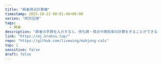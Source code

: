```yaml
---
title: "麻雀得点計算機"
timestamp: 2025-10-22 08:01:46+08:00
series: "网页应用"
tags:
  - 麻雀
description: "麻雀の手牌を入力すると、待ち牌・得点や牌効率の計算をすることができる Web アプリケーション (PWA) です。スマートフォンと PC の Web ブラウザ上で動作します。"
link: "https://mj.krahsu.top/"
repo: "https://github.com/livewing/mahjong-calc"
top: 1
sensitive: false
draft: false
---
```

